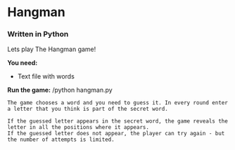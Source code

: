# Hangman
### Written in Python

Lets play The Hangman game!


**You need:** 
* Text file with words

**Run the game:**
<file path>/python hangman.py

```
The game chooses a word and you need to guess it. In every round enter a letter that you think is part of the secret word.  

If the guessed letter appears in the secret word, the game reveals the letter in all the positions where it appears. 
If the guessed letter does not appear, the player can try again - but the number of attempts is limited.
``` 
